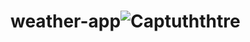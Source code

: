 # weather-app![Captuththtre](https://user-images.githubusercontent.com/88045655/192946136-043ee1d3-2043-4c51-bb95-4275999ada1c.JPG)
